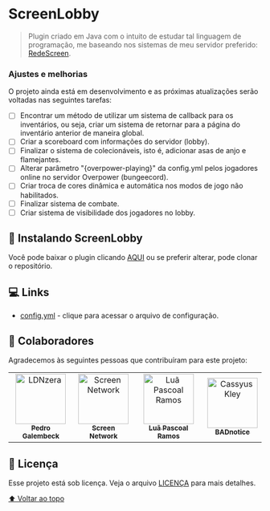 # ScreenLobby

<!---Esses são exemplos. Veja https://shields.io para outras pessoas ou para personalizar este conjunto de escudos. Você pode querer incluir dependências, status do projeto e informações de licença aqui--->

[//]: # (![GitHub repo size]&#40;https://img.shields.io/github/repo-size/iuricode/README-template?style=for-the-badge&#41;)

[//]: # (![GitHub language count]&#40;https://img.shields.io/github/languages/count/iuricode/README-template?style=for-the-badge&#41;)

[//]: # (![GitHub forks]&#40;https://img.shields.io/github/forks/iuricode/README-template?style=for-the-badge&#41;)

[//]: # (![Bitbucket open issues]&#40;https://img.shields.io/bitbucket/issues/iuricode/README-template?style=for-the-badge&#41;)

[//]: # (![Bitbucket open pull requests]&#40;https://img.shields.io/bitbucket/pr-raw/iuricode/README-template?style=for-the-badge&#41;)

<!---<img src="exemplo-image.png" alt="exemplo imagem">--->

> Plugin criado em Java com o intuito de estudar tal linguagem de programação, me baseando nos sistemas de meu servidor preferido: [RedeScreen](https://discord.redescreen.com).

### Ajustes e melhorias

O projeto ainda está em desenvolvimento e as próximas atualizações serão voltadas nas seguintes tarefas:

- [ ] Encontrar um método de utilizar um sistema de callback para os inventários, ou seja, criar um sistema de retornar para a página do inventário anterior de maneira global.
- [ ] Criar a scoreboard com informações do servidor (lobby).
- [ ] Finalizar o sistema de colecionáveis, isto é, adicionar asas de anjo e flamejantes.
- [ ] Alterar parâmetro "{overpower-playing}" da config.yml pelos jogadores online no servidor Overpower (bungeecord).
- [ ] Criar troca de cores dinâmica e automática nos modos de jogo não habilitados.
- [ ] Finalizar sistema de combate.
- [ ] Criar sistema de visibilidade dos jogadores no lobby.

[//]: # (## 💻 Compatibilidade)

[//]: # ()
[//]: # (* Minecraft 1.8.8)

## 🚀 Instalando ScreenLobby

Você pode baixar o plugin clicando [AQUI](https://github.com/LDNzera/ScreenLobby/releases) ou se preferir alterar, pode clonar o repositório.

## 💻 Links

- [config.yml](https://github.com/LDNzera/ScreenLobby/blob/master/src/main/resources/config.yml) - clique para acessar o arquivo de configuração.

[//]: # (## 📫 Contribuindo para ScreenLobby)

[//]: # (<!---Se o seu README for longo ou se você tiver algum processo ou etapas específicas que deseja que os contribuidores sigam, considere a criação de um arquivo CONTRIBUTING.md separado--->)

[//]: # (Para contribuir com ScreenLobby, siga estas etapas:)

[//]: # ()
[//]: # (1. Bifurque este repositório.)

[//]: # (2. Crie um branch: `git checkout -b <nome_branch>`.)

[//]: # (3. Faça suas alterações e confirme-as: `git commit -m '<mensagem_commit>'`)

[//]: # (4. Envie para o branch original: `git push origin <nome_do_projeto> / <local>`)

[//]: # (5. Crie a solicitação de pull.)

[//]: # (Como alternativa, consulte a documentação do GitHub em [como criar uma solicitação pull]&#40;https://help.github.com/en/github/collaborating-with-issues-and-pull-requests/creating-a-pull-request&#41;.)

## 🤝 Colaboradores

Agradecemos às seguintes pessoas que contribuíram para este projeto:

<table>
  <tr>
    <td align="center">
      <a href="#">
        <img src="https://avatars.githubusercontent.com/u/51977156?v=4" width="100px;" alt="LDNzera"/><br>
        <sub>
          <b>Pedro Galembeck</b>
        </sub>
      </a>
    </td>
    <td align="center">
      <a href="#">
        <img src="https://avatars.githubusercontent.com/u/64279993?s=200&v=4" width="100px;" alt="Screen Network"/><br>
        <sub>
          <b>Screen Network</b>
        </sub>
      </a>
    </td>
    <td align="center">
      <a href="#">
        <img src="https://avatars.githubusercontent.com/u/55550262?v=4" width="100px;" alt="Luã Pascoal Ramos"/><br>
        <sub>
          <b>Luã Pascoal Ramos</b>
        </sub>
      </a>
    </td>
    <td align="center">
      <a href="#">
        <img src="https://avatars.githubusercontent.com/u/73367676?v=4" width="100px;" alt="Cassyus Kley"/><br>
        <sub>
          <b>BADnotice</b>
        </sub>
      </a>
    </td>
  </tr>
</table>


[//]: # (## 😄 Seja um dos contribuidores<br>)

[//]: # ()
[//]: # (Quer fazer parte desse projeto? Clique [AQUI]&#40;CONTRIBUTING.md&#41; e leia como contribuir.)

## 📝 Licença

Esse projeto está sob licença. Veja o arquivo [LICENÇA](LICENSE) para mais detalhes.

[⬆ Voltar ao topo](#ScreenLobby)<br>
